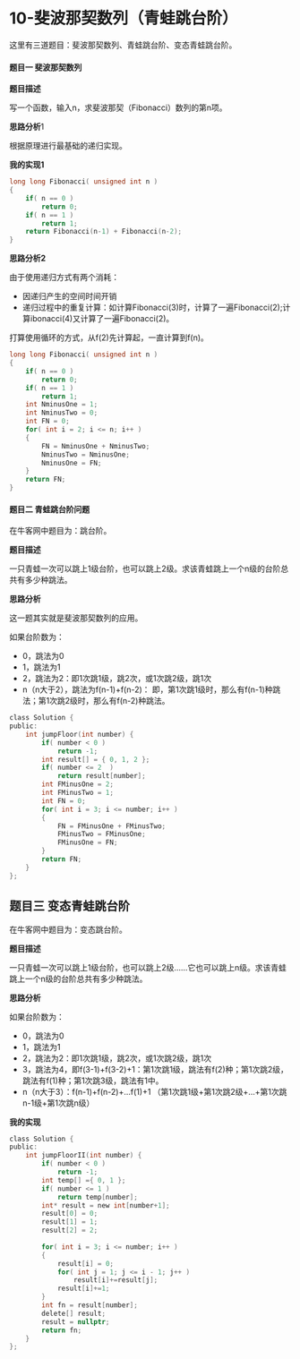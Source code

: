 # 10-斐波那契数列（青蛙跳台阶）

这里有三道题目：斐波那契数列、青蛙跳台阶、变态青蛙跳台阶。

#### 题目一 斐波那契数列

**题目描述**

写一个函数，输入n，求斐波那契（Fibonacci）数列的第n项。

**思路分析**1

根据原理进行最基础的递归实现。

**我的实现1**

```c
long long Fibonacci( unsigned int n )
{
    if( n == 0 )
        return 0;
    if( n == 1 )
        return 1;
    return Fibonacci(n-1) + Fibonacci(n-2);
}
```

**思路分析2**

由于使用递归方式有两个消耗：

- 因递归产生的空间时间开销
- 递归过程中的重复计算：如计算Fibonacci(3)时，计算了一遍Fibonacci(2);计算ibonacci(4)又计算了一遍Fibonacci(2)。

打算使用循环的方式，从f(2)先计算起，一直计算到f(n)。

```c
long long Fibonacci( unsigned int n )
{
    if( n == 0 )
        return 0;
    if( n == 1 )
        return 1;
    int NminusOne = 1;
    int NminusTwo = 0;
    int FN = 0;
    for( int i = 2; i <= n; i++ )
    {
        FN = NminusOne + NminusTwo;
        NminusTwo = NminusOne;
        NminusOne = FN;
    }
    return FN;
}
```

#### 题目二 青蛙跳台阶问题

在牛客网中题目为：跳台阶。

**题目描述**

一只青蛙一次可以跳上1级台阶，也可以跳上2级。求该青蛙跳上一个n级的台阶总共有多少种跳法。

**思路分析**

这一题其实就是斐波那契数列的应用。

如果台阶数为：

- 0，跳法为0
- 1，跳法为1
- 2，跳法为2：即1次跳1级，跳2次，或1次跳2级，跳1次
- n（n大于2），跳法为f(n-1)+f(n-2)： 即，第1次跳1级时，那么有f(n-1)种跳法；第1次跳2级时，那么有f(n-2)种跳法。

```c
class Solution {
public:
    int jumpFloor(int number) {
        if( number < 0 )
            return -1;
        int result[] = { 0, 1, 2 };
        if( number <= 2  )
            return result[number];
        int FMinusOne = 2;
        int FMinusTwo = 1;
        int FN = 0;
        for( int i = 3; i <= number; i++ )
        {
            FN = FMinusOne + FMinusTwo;
            FMinusTwo = FMinusOne;
            FMinusOne = FN;
        }
        return FN;
    }
};
```

## 题目三 变态青蛙跳台阶

在牛客网中题目为：变态跳台阶。

**题目描述**

一只青蛙一次可以跳上1级台阶，也可以跳上2级……它也可以跳上n级。求该青蛙跳上一个n级的台阶总共有多少种跳法。

**思路分析**

如果台阶数为：

- 0，跳法为0
- 1，跳法为1
- 2，跳法为2：即1次跳1级，跳2次，或1次跳2级，跳1次
- 3，跳法为4，即f(3-1)+f(3-2)+1：第1次跳1级，跳法有f(2)种；第1次跳2级，跳法有f(1)种；第1次跳3级，跳法有1中。
- n（n大于3）：f(n-1)+f(n-2)+...f(1)+1 （第1次跳1级+第1次跳2级+...+第1次跳n-1级+第1次跳n级）

**我的实现**

```c
class Solution {
public:
    int jumpFloorII(int number) {
        if( number < 0 )
            return -1;
        int temp[] ={ 0, 1 };
        if( number <= 1 )
            return temp[number];
        int* result = new int[number+1];
        result[0] = 0;
        result[1] = 1;
        result[2] = 2;
                    
        for( int i = 3; i <= number; i++ )
        {
            result[i] = 0;
            for( int j = 1; j <= i - 1; j++ )
                result[i]+=result[j];
            result[i]+=1;
        }
        int fn = result[number];
        delete[] result;
        result = nullptr;
        return fn;
    }
};
```

